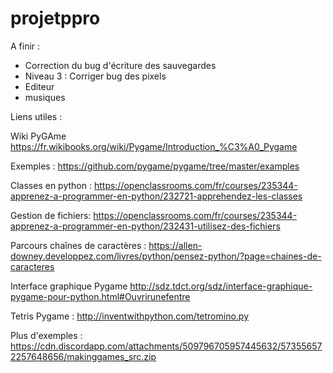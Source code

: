 # projetppro
A finir :
- Correction du bug d'écriture des sauvegardes
- Niveau 3 : Corriger bug des pixels
- Editeur
- musiques


Liens utiles :

Wiki PyGAme
https://fr.wikibooks.org/wiki/Pygame/Introduction_%C3%A0_Pygame

Exemples : 
https://github.com/pygame/pygame/tree/master/examples


Classes en python :
https://openclassrooms.com/fr/courses/235344-apprenez-a-programmer-en-python/232721-apprehendez-les-classes

Gestion de fichiers:
https://openclassrooms.com/fr/courses/235344-apprenez-a-programmer-en-python/232431-utilisez-des-fichiers


Parcours chaînes de caractères :
https://allen-downey.developpez.com/livres/python/pensez-python/?page=chaines-de-caracteres



Interface graphique Pygame
http://sdz.tdct.org/sdz/interface-graphique-pygame-pour-python.html#Ouvrirunefentre


Tetris Pygame :
http://inventwithpython.com/tetromino.py

Plus d'exemples :
https://cdn.discordapp.com/attachments/509796705957445632/573556572257648656/makinggames_src.zip
